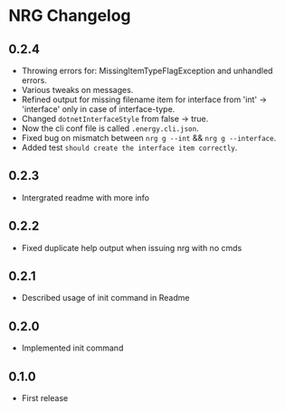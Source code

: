 # NRG Changelog

## 0.2.4
* Throwing errors for: MissingItemTypeFlagException and unhandled errors.
* Various tweaks on messages.
* Refined output for missing filename item for interface from 'int' -> 'interface' only in case of interface-type.
* Changed `dotnetInterfaceStyle` from false -> true.
* Now the cli conf file is called `.energy.cli.json`.
* Fixed bug on mismatch between `nrg g --int` && `nrg g --interface`.
* Added test `should create the interface item correctly`.

## 0.2.3
* Intergrated readme with more info

## 0.2.2
* Fixed duplicate help output when issuing nrg with no cmds

## 0.2.1
* Described usage of init command in Readme

## 0.2.0
* Implemented init command

## 0.1.0
* First release